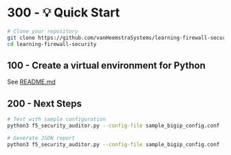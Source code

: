 # 300 - 💡 Quick Start

```bash
# Clone your repository
git clone https://github.com/vanHeemstraSystems/learning-firewall-security.git
cd learning-firewall-security
```

## 100 - Create a virtual environment for Python

See [README.md](./100/README.md)

## 200 - Next Steps

```bash
# Test with sample configuration
python3 f5_security_auditor.py --config-file sample_bigip_config.conf

# Generate JSON report
python3 f5_security_auditor.py --config-file sample_bigip_config.conf --output audit.json --format json
```